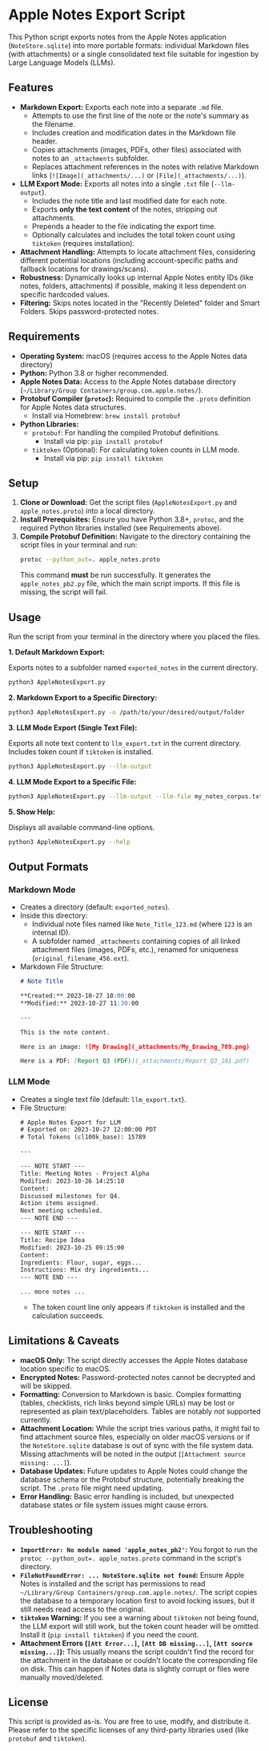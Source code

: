 # Apple Notes Export Script

This Python script exports notes from the Apple Notes application (`NoteStore.sqlite`) into more portable formats: individual Markdown files (with attachments) or a single consolidated text file suitable for ingestion by Large Language Models (LLMs).

## Features

*   **Markdown Export:** Exports each note into a separate `.md` file.
    *   Attempts to use the first line of the note or the note's summary as the filename.
    *   Includes creation and modification dates in the Markdown file header.
    *   Copies attachments (images, PDFs, other files) associated with notes to an `_attachments` subfolder.
    *   Replaces attachment references in the notes with relative Markdown links (`![Image](_attachments/...)` or `[File](_attachments/...)`).
*   **LLM Export Mode:** Exports all notes into a single `.txt` file (`--llm-output`).
    *   Includes the note title and last modified date for each note.
    *   Exports **only the text content** of the notes, stripping out attachments.
    *   Prepends a header to the file indicating the export time.
    *   Optionally calculates and includes the total token count using `tiktoken` (requires installation).
*   **Attachment Handling:** Attempts to locate attachment files, considering different potential locations (including account-specific paths and fallback locations for drawings/scans).
*   **Robustness:** Dynamically looks up internal Apple Notes entity IDs (like notes, folders, attachments) if possible, making it less dependent on specific hardcoded values.
*   **Filtering:** Skips notes located in the "Recently Deleted" folder and Smart Folders. Skips password-protected notes.

## Requirements

*   **Operating System:** macOS (requires access to the Apple Notes data directory)
*   **Python:** Python 3.8 or higher recommended.
*   **Apple Notes Data:** Access to the Apple Notes database directory (`~/Library/Group Containers/group.com.apple.notes/`).
*   **Protobuf Compiler (`protoc`):** Required to compile the `.proto` definition for Apple Notes data structures.
    *   Install via Homebrew: `brew install protobuf`
*   **Python Libraries:**
    *   `protobuf`: For handling the compiled Protobuf definitions.
        *   Install via pip: `pip install protobuf`
    *   `tiktoken` (Optional): For calculating token counts in LLM mode.
        *   Install via pip: `pip install tiktoken`

## Setup

1.  **Clone or Download:** Get the script files (`AppleNotesExport.py` and `apple_notes.proto`) into a local directory.
2.  **Install Prerequisites:** Ensure you have Python 3.8+, `protoc`, and the required Python libraries installed (see Requirements above).
3.  **Compile Protobuf Definition:** Navigate to the directory containing the script files in your terminal and run:
    ```bash
    protoc --python_out=. apple_notes.proto
    ```
    This command **must** be run successfully. It generates the `apple_notes_pb2.py` file, which the main script imports. If this file is missing, the script will fail.

## Usage

Run the script from your terminal in the directory where you placed the files.

**1. Default Markdown Export:**

Exports notes to a subfolder named `exported_notes` in the current directory.

```bash
python3 AppleNotesExport.py
```

**2. Markdown Export to a Specific Directory:**

```bash
python3 AppleNotesExport.py -o /path/to/your/desired/output/folder
```

**3. LLM Mode Export (Single Text File):**

Exports all note text content to `llm_export.txt` in the current directory. Includes token count if `tiktoken` is installed.

```bash
python3 AppleNotesExport.py --llm-output
```

**4. LLM Mode Export to a Specific File:**

```bash
python3 AppleNotesExport.py --llm-output --llm-file my_notes_corpus.txt
```

**5. Show Help:**

Displays all available command-line options.

```bash
python3 AppleNotesExport.py --help
```

## Output Formats

### Markdown Mode

*   Creates a directory (default: `exported_notes`).
*   Inside this directory:
    *   Individual note files named like `Note_Title_123.md` (where `123` is an internal ID).
    *   A subfolder named `_attachments` containing copies of all linked attachment files (images, PDFs, etc.), renamed for uniqueness (`original_filename_456.ext`).
*   Markdown File Structure:
    ```markdown
    # Note Title

    **Created:** 2023-10-27 10:00:00
    **Modified:** 2023-10-27 11:30:00

    ---

    This is the note content.

    Here is an image: ![My Drawing](_attachments/My_Drawing_789.png)

    Here is a PDF: [Report Q3 (PDF)](_attachments/Report_Q3_101.pdf)
    ```

### LLM Mode

*   Creates a single text file (default: `llm_export.txt`).
*   File Structure:
    ```txt
    # Apple Notes Export for LLM
    # Exported on: 2023-10-27 12:00:00 PDT
    # Total Tokens (cl100k_base): 15789

    ---

    --- NOTE START ---
    Title: Meeting Notes - Project Alpha
    Modified: 2023-10-26 14:25:10
    Content:
    Discussed milestones for Q4.
    Action items assigned.
    Next meeting scheduled.
    --- NOTE END ---

    --- NOTE START ---
    Title: Recipe Idea
    Modified: 2023-10-25 09:15:00
    Content:
    Ingredients: Flour, sugar, eggs...
    Instructions: Mix dry ingredients...
    --- NOTE END ---

    ... more notes ...
    ```
    *   The token count line only appears if `tiktoken` is installed and the calculation succeeds.

## Limitations & Caveats

*   **macOS Only:** The script directly accesses the Apple Notes database location specific to macOS.
*   **Encrypted Notes:** Password-protected notes cannot be decrypted and will be skipped.
*   **Formatting:** Conversion to Markdown is basic. Complex formatting (tables, checklists, rich links beyond simple URLs) may be lost or represented as plain text/placeholders. Tables are notably *not* supported currently.
*   **Attachment Location:** While the script tries various paths, it might fail to find attachment source files, especially on older macOS versions or if the `NoteStore.sqlite` database is out of sync with the file system data. Missing attachments will be noted in the output (`[Attachment source missing: ...]`).
*   **Database Updates:** Future updates to Apple Notes could change the database schema or the Protobuf structure, potentially breaking the script. The `.proto` file might need updating.
*   **Error Handling:** Basic error handling is included, but unexpected database states or file system issues might cause errors.

## Troubleshooting

*   **`ImportError: No module named 'apple_notes_pb2'`:** You forgot to run the `protoc --python_out=. apple_notes.proto` command in the script's directory.
*   **`FileNotFoundError: ... NoteStore.sqlite not found`:** Ensure Apple Notes is installed and the script has permissions to read `~/Library/Group Containers/group.com.apple.notes/`. The script copies the database to a temporary location first to avoid locking issues, but it still needs read access to the original.
*   **`tiktoken` Warning:** If you see a warning about `tiktoken` not being found, the LLM export will still work, but the token count header will be omitted. Install it (`pip install tiktoken`) if you need the count.
*   **Attachment Errors (`[Att Error...]`, `[Att DB missing...]`, `[Att source missing...]`):** This usually means the script couldn't find the record for the attachment in the database or couldn't locate the corresponding file on disk. This can happen if Notes data is slightly corrupt or files were manually moved/deleted.

## License

This script is provided as-is. You are free to use, modify, and distribute it. Please refer to the specific licenses of any third-party libraries used (like `protobuf` and `tiktoken`).
